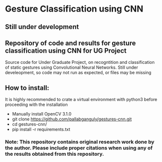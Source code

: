 # Gesture Classification using CNN
## Still under development
## Repository of code and results for gesture classification using CNN for UG Project
Source code for Under Graduate Project, on recogntition and classification of static gestures using Convolutional Neural Networks. Still under develeopment, so code may not run as expected, or files may be missing


## How to install:
It is highly recommended to crate a virtual environment with python3 before proceeding with the installation
* Manually install OpenCV 3.1.0
* git clone https://github.com/pallabganguly/gestures-cnn.git
* cd gestures-cnn/
* pip install -r requirements.txt
### Note: This repository contains original research work done by the author. Please include proper citations when using any of the results obtained from this repository.
